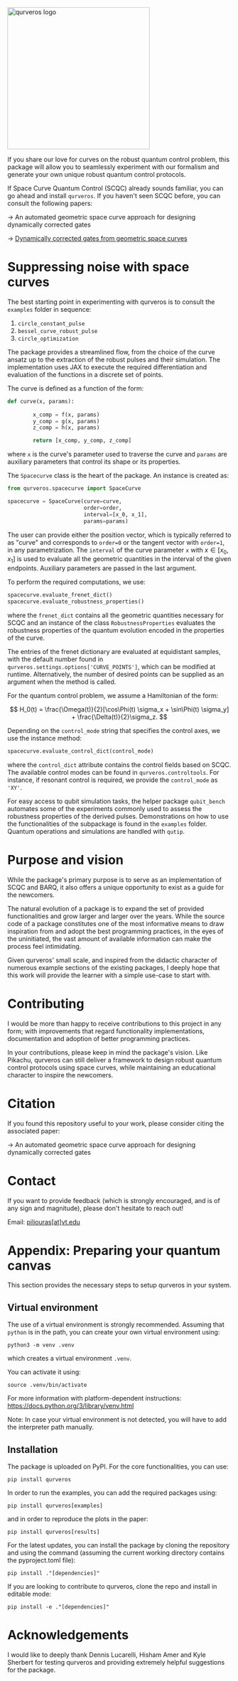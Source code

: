 <div align="left">
<img src="./docs/media/logo/Qurveros_Logo_FULL_white_outline.svg" 
width="320" alt="qurveros logo" >
</img>
</div>


If you share our love for curves on the robust quantum control problem,
this package will allow you to seamlessly experiment with our formalism and 
generate your own unique robust quantum control protocols.

If Space Curve Quantum Control (SCQC) already sounds familiar, you can go ahead 
and install `qurveros`. If you haven't seen SCQC before, you can consult 
the following papers:

&rarr; An automated geometric space curve approach for designing 
dynamically corrected gates

&rarr; [Dynamically corrected gates from geometric space curves](https://iopscience.iop.org/article/10.1088/2058-9565/ac4421)

# Suppressing noise with space curves
The best starting point in experimenting with qurveros is to consult
the `examples` folder in sequence:
1. `circle_constant_pulse`
2. `bessel_curve_robust_pulse`
3. `circle_optimization`

The package provides a streamlined flow, from the choice of the curve ansatz up
to the extraction of the robust pulses and their simulation. The implementation 
uses JAX to execute the required differentiation and evaluation of 
the functions in a discrete set of points. 

The curve is defined as a function of the form:

```python
def curve(x, params):
        
        x_comp = f(x, params)
        y_comp = g(x, params)
        z_comp = h(x, params)

        return [x_comp, y_comp, z_comp]
```
where `x` is the curve's parameter used to traverse the curve and `params` 
are auxiliary parameters that control its shape or its properties.

The `Spacecurve` class is the heart of the package. An instance is created as:
```python
from qurveros.spacecurve import SpaceCurve

spacecurve = SpaceCurve(curve=curve,
                        order=order, 
                        interval=[x_0, x_1],
                        params=params)
```
The user can provide either the position vector, which is typically referred to
as "curve" and corresponds to `order=0` or the tangent vector with `order=1`, 
in any parametrization. The `interval` of the curve parameter `x` 
with $x \in [x_0, x_1]$ is used to evaluate all the geometric quantities 
in the interval of the given endpoints.
Auxiliary parameters are passed in the last argument.

To perform the required computations, we use:
```python
spacecurve.evaluate_frenet_dict()
spacecurve.evaluate_robustness_properties()
```

where the `frenet_dict` contains all the geometric quantities necessary for 
SCQC and an instance of the class `RobustnessProperties` evaluates the 
robustness properties of the quantum evolution encoded in the properties of 
the curve.

The entries of the frenet dictionary are evaluated at equidistant samples, 
with the default number found in `qurveros.settings.options['CURVE_POINTS']`, 
which can be modified at runtime. Alternatively, the number of desired points 
can be supplied as an argument when the method is called.

For the quantum control problem, we assume a Hamiltonian of the form:

$$
H_0(t) = \frac{\Omega(t)}{2}[\cos\Phi(t) \sigma_x + \sin\Phi(t) \sigma_y] +
 \frac{\Delta(t)}{2}\sigma_z.
$$

Depending on the `control_mode` string that specifies the control axes, we use 
the instance method:

```python
spacecurve.evaluate_control_dict(control_mode)
```
where the `control_dict` attribute contains the control fields based on SCQC. 
The available control modes can be found in `qurveros.controltools`. 
For instance, if resonant control is required, we provide 
the `control_mode` as `'XY'`.

For easy access to qubit simulation tasks, the helper package `qubit_bench` 
automates some of the experiments commonly used to assess the robustness 
properties of the derived pulses. Demonstrations on how to use the 
functionalities of the subpackage is found in the `examples` folder. 
Quantum operations and simulations are handled with `qutip`.

# Purpose and vision
While the package's primary purpose is to serve as an implementation of SCQC 
and BARQ, it also offers a unique opportunity to exist as a guide 
for the newcomers. 

The natural evolution of a package is to expand the set of provided 
functionalities and grow larger and larger over the years.
While the source code of a package constitutes one of the most informative 
means to draw inspiration from and adopt the best programming practices, 
in the eyes of the uninitiated, the vast amount of available information can
make the process feel intimidating.

Given qurveros' small scale, and inspired from the didactic character of 
numerous example sections of the existing packages, I deeply hope that this
work will provide the learner with a simple use-case to start with.

# Contributing
I would be more than happy to receive contributions to this project in any form;
with improvements that regard functionality implementations, documentation and 
adoption of better programming practices. 

In your contributions, please keep in mind the package's vision. Like Pikachu, 
qurveros can still deliver a framework to design robust quantum control 
protocols using space curves, while maintaining an educational character 
to inspire the newcomers.

# Citation
If you found this repository useful to your work, please consider citing the 
associated paper:

&rarr; An automated geometric space curve approach for designing 
dynamically corrected gates

# Contact
If you want to provide feedback 
(which is strongly encouraged, and is of any sign and magnitude),
please don't hesitate to reach out!

Email: [piliouras[at]vt.edu](mailto:piliouras@vt.edu)

# Appendix: Preparing your quantum canvas
This section provides the necessary steps to setup qurveros in your system.

## Virtual environment
The use of a virtual environment is strongly recommended. Assuming that `python`
is in the path, you can create your own virtual environment using:
```
python3 -m venv .venv
```
which creates a virtual environment `.venv`.

You can activate it using:
```
source .venv/bin/activate
```
For more information with platform-dependent instructions: 
https://docs.python.org/3/library/venv.html

Note: In case your virtual environment is not detected, you will have to add
the interpreter path manually.

## Installation
The package is uploaded on PyPI. For the core functionalities, 
you can use:
```
pip install qurveros
```

In order to run the examples, you can add the required packages using:
```
pip install qurveros[examples]
```

and in order to reproduce the plots in the paper:

```
pip install qurveros[results]
```

For the latest updates, you can install the package by cloning the repository
and using the command (assuming the current working directory contains the
pyproject.toml file):
```
pip install ."[dependencies]"
```

If you are looking to contribute to qurveros, clone the repo and install in editable mode:
```
pip install -e ."[dependencies]"
```

# Acknowledgements
I would like to deeply thank Dennis Lucarelli, Hisham Amer and Kyle Sherbert 
for testing qurveros and providing extremely helpful suggestions 
for the package.